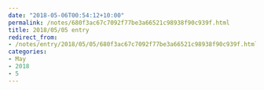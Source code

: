 ```yaml
---
date: "2018-05-06T00:54:12+10:00"
permalink: /notes/680f3ac67c7092f77be3a66521c98938f90c939f.html
title: 2018/05/05 entry
redirect_from:
- /notes/entry/2018/05/05/680f3ac67c7092f77be3a66521c98938f90c939f.html
categories:
- May
- 2018
- 5
---
```

